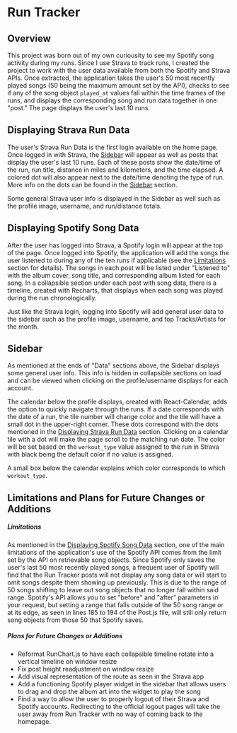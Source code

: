 # Run Tracker

## Overview

This project was born out of my own curiousity to see my Spotify song activity during my runs. Since I use Strava to track runs, I created the project to work with the user data available from both the Spotify and Strava APIs. Once extracted, the application takes the user's 50 most recently played songs (50 being the maximum amount set by the API), checks to see if any of the song object `played_at` values fall within the time frames of the runs, and displays the corresponding song and run data together in one "post." The page displays the user's last 10 runs.

## Displaying Strava Run Data

The user's Strava Run Data is the first login available on the home page. Once logged in with Strava, the [Sidebar](#sidebar) will appear as well as posts that display the user's last 10 runs. Each of these posts show the date/time of the run, run title, distance in miles and kilometers, and the time elapsed. A colored dot will also appear next to the date/time denoting the type of run. More info on the dots can be found in the [Sidebar](#sidebar) section. 

Some general Strava user info is displayed in the Sidebar as well such as the profile image, username, and run/distance totals.

## Displaying Spotify Song Data 

After the user has logged into Strava, a Spotify login will appear at the top of the page. Once logged into Spotify, the application will add the songs the user listened to during any of the ten runs if applicable (see the [Limitations](#limitations) section for details). The songs in each post will be listed under "Listened to" with the album cover, song title, and corresponding album listed for each song. In a collapsible section under each post with song data, there is a timeline, created with Recharts, that displays when each song was played during the run chronologically. 

Just like the Strava login, logging into Spotify will add general user data to the sidebar such as the profile image, username, and top Tracks/Artists for the month. 

## Sidebar 

As mentioned at the ends of "Data" sections above, the Sidebar displays some general user info. This info is hidden in collapsible sections on load and can be viewed when clicking on the profile/username displays for each account. 

The calendar below the profile displays, created with React-Calendar, adds the option to quickly navigate through the runs. If a date corresponds with the date of a run, the tile number will change color and the tile will have a small dot in the upper-right corner. These dots correspond with the dots mentioned in the [Displaying Strava Run Data](#displaying-strava-run-data) section. Clicking on a calendar tile with a dot will make the page scroll to the matching run date. The color will be set based on the `workout_type` value assigned to the run in Strava with black being the default color if no value is assigned. 

A small box below the calendar explains which color corresponds to which `workout_type`.

## Limitations and Plans for Future Changes or Additions

##### Limitations 

As mentioned in the [Displaying Spotify Song Data](#displaying-spotify-song-data) section, one of the main limitations of the application's use of the Spotify API comes from the limit set by the API on retrievable song objects. Since Spotify only saves the user's last 50 most recently played songs, a frequent user of Spotify will find that the Run Tracker posts will not display any song data or will start to omit songs despite them showing up previously. This is due to the range of 50 songs shifting to leave out song objects that no longer fall within said range. Spotify's API allows you to set "before" and "after" parameters in your request, but setting a range that falls outside of the 50 song range or at its edge, as seen in lines 185 to 194 of the Post.js file, will still only return song objects from those 50 that Spotify saves.

##### Plans for Future Changes or Additions

- Reformat RunChart.js to have each collapsible timeline rotate into a vertical timeline on window resize
- Fix post height readjustment on window resize
- Add visual representation of the route as seen in the Strava app
- Add a functioning Spotify player widget in the sidebar that allows users to drag and drop the album art into the widget to play the song
- Find a way to allow the user to properly logout of their Strava and Spotify accounts. Redirecting to the official logout pages will take the user away from Run Tracker with no way of coming back to the homepage. 
